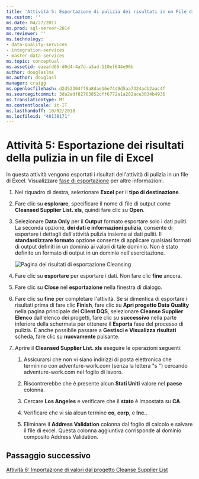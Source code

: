 ```yaml
---
title: 'Attività 5: Esportazione di pulizia dei risultati in un File di Excel | Microsoft Docs'
ms.custom: ''
ms.date: 04/27/2017
ms.prod: sql-server-2014
ms.reviewer: ''
ms.technology:
- data-quality-services
- integration-services
- master-data-services
ms.topic: conceptual
ms.assetid: eaeafd65-d0d4-4a7d-a3ad-110ef644e90b
author: douglaslms
ms.author: douglasl
manager: craigg
ms.openlocfilehash: d2d52304ff9a8dae16e74d9d5aa7324adb2aac4f
ms.sourcegitcommit: 3da2edf82763852cff6772a1a282ace3034b4936
ms.translationtype: MT
ms.contentlocale: it-IT
ms.lasthandoff: 10/02/2018
ms.locfileid: "48138171"
---
```

# <a name="task-5-exporting-cleansing-results-to-an-excel-file"></a>Attività 5: Esportazione dei risultati della pulizia in un file di Excel
  In questa attività vengono esportati i risultati dell'attività di pulizia in un file di Excel. Visualizzare [fase di esportazione](http://msdn.microsoft.com/library/hh213061.aspx#Export) per altre informazioni.  
  
1.  Nel riquadro di destra, selezionare **Excel** per il **tipo di destinazione**.  
  
2.  Fare clic su **esplorare**, specificare il nome di file di output come **Cleansed Supplier List. xls**, quindi fare clic su **Open**.  
  
3.  Selezionare **Data Only** per il **Output** formato esportare solo i dati puliti. La seconda opzione, **dei dati e informazioni pulizia**, consente di esportare i dettagli dell'attività pulizia insieme ai dati puliti. Il **standardizzare formato** opzione consente di applicare qualsiasi formati di output definiti in un dominio ai valori di tale dominio. Non è stato definito un formato di output in un dominio nell'esercitazione.  
  
     ![Pagina dei risultati di esportazione Cleansing](../../2014/tutorials/media/et-exportingcleansingresultstoanexcelfile.jpg "esportazione pulizia pagina risultati")  
  
4.  Fare clic su **esportare** per esportare i dati. Non fare clic **fine** ancora.  
  
5.  Fare clic su **Close** nel **esportazione** nella finestra di dialogo.  
  
6.  Fare clic su **fine** per completare l'attività. Se si dimentica di esportare i risultati prima di fare clic **Finish**, fare clic su **Apri progetto Data Quality** nella pagina principale del **Client DQS**, selezionare **Cleanse Supplier Elenco** dall'elenco dei progetti, fare clic su **successivo** nella parte inferiore della schermata per ottenere il **Esporta** fase del processo di pulizia. È anche possibile passare a **Gestisci e Visualizza risultati** scheda, fare clic su **nuovamente** pulsante.  
  
7.  Aprire il **Cleansed Supplier List. xls** eseguire le operazioni seguenti:  
  
    1.  Assicurarsi che non vi siano indirizzi di posta elettronica che terminino con adventure-work.com (senza la lettera "s ") cercando adventure-work.com nel foglio di lavoro.  
  
    2.  Riscontrerebbe che è presente alcun **Stati Uniti** valore nel **paese** colonna.  
  
    3.  Cercare **Los Angeles** e verificare che il **stato** è impostata su **CA**.  
  
    4.  Verificare che vi sia alcun termine **co**, **corp**, e **Inc.**.  
  
    5.  Eliminare il **Address Validation** colonna dal foglio di calcolo e salvare il file di excel. Questa colonna aggiuntiva corrisponde al dominio composito Address Validation.  
  
## <a name="next-step"></a>Passaggio successivo  
 [Attività 6: Importazione di valori dal progetto Cleanse Supplier List](../../2014/tutorials/task-6-importing-values-from-the-cleanse-supplier-list-project.md)  
  
  
